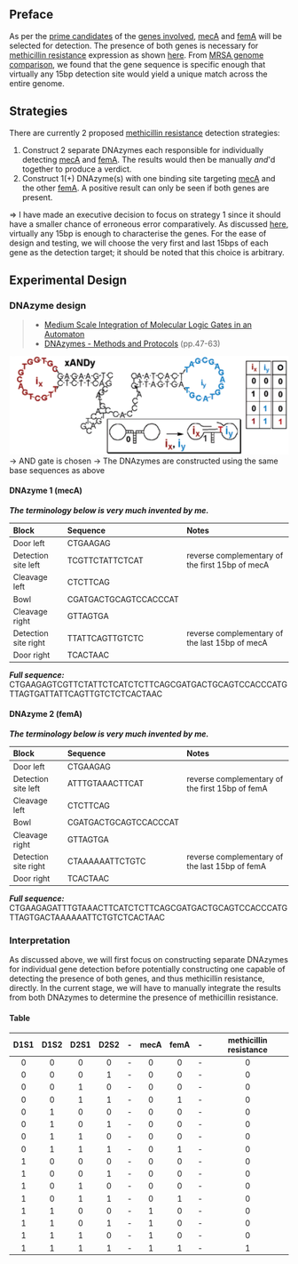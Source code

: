 ## Preface
As per the [prime candidates](Methicillin%20resistance/genes/genes%20involved.md#Prime%20candidates) of the [genes involved](Methicillin%20resistance/genes/genes%20involved.md), [mecA](Methicillin%20resistance/genes/mecA%20gene%20(PBP2a).md) and [femA](Methicillin%20resistance/genes/femA%20gene.md) will be selected for detection. The presence of both genes is necessary for [methicillin resistance](Methicillin%20resistance/Genomic%20basis%20for%20methicillin%20resistance.md) expression as shown [here](Methicillin%20resistance/Methicillin%20resistance%20mechanisms.md#PBP2a%20+%20..?).
From [MRSA genome comparison](Methicillin%20resistance/DNA%20sequences/MRSA%20genome%20comparison.md), we found that the gene sequence is specific enough that virtually any 15bp detection site would yield a unique match across the entire genome.

## Strategies
There are currently 2 proposed [methicillin resistance](Methicillin%20resistance/Genomic%20basis%20for%20methicillin%20resistance.md) detection strategies:
1. Construct 2 separate DNAzymes each responsible for individually detecting [mecA](Methicillin%20resistance/DNA%20sequences/mecA%20sequence.md) and [femA](Methicillin%20resistance/DNA%20sequences/femA%20sequence.md). The results would then be manually *and*'d together to produce a verdict.
2. Construct 1(+) DNAzyme(s) with one binding site targeting [mecA](Methicillin%20resistance/DNA%20sequences/mecA%20sequence.md) and the other [femA](Methicillin%20resistance/DNA%20sequences/femA%20sequence.md). A positive result can only be seen if both genes are present.

=> I have made an executive decision to focus on strategy 1 since it should have a smaller chance of erroneous error comparatively. As discussed [here](Methicillin%20resistance/DNA%20sequences/MRSA%20genome%20comparison.md#findings), virtually any 15bp is enough to characterise the genes. For the ease of design and testing, we will choose the very first and last 15bps of each gene as the detection target; it should be noted that this choice is arbitrary.

## Experimental Design
### DNAzyme design
> - [Medium Scale Integration of Molecular Logic Gates in an Automaton](research%20paper%20pdfs/Medium%20Scale%20Integration%20of%20Molecular%20Logic%20Gates%20in%20an%20Automaton.pdf)
> - [DNAzymes - Methods and Protocols](research%20paper%20pdfs/DNAzymes%20-%20Methods%20and%20Protocols.pdf) (pp.47-63)

![](attachments/Pasted%20image%2020230804204856.png)
-> AND gate is chosen
-> The DNAzymes are constructed using the same base sequences as above

#### DNAzyme 1 (mecA)
***The terminology below is very much invented by me.***

| Block                | Sequence              | Notes                                           |
|:-------------------- |:--------------------- |:----------------------------------------------- |
| Door left            | CTGAAGAG              |                                                 |
| Detection site left  | TCGTTCTATTCTCAT       | reverse complementary of the first 15bp of mecA |
| Cleavage left        | CTCTTCAG              |                                                 |
| Bowl                 | CGATGACTGCAGTCCACCCAT |                                                 |
| Cleavage right       | GTTAGTGA              |                                                 |
| Detection site right | TTATTCAGTTGTCTC       | reverse complementary of the last 15bp of mecA  |
| Door right           | TCACTAAC              |                                                 |

***Full sequence:*** CTGAAGAGTCGTTCTATTCTCATCTCTTCAGCGATGACTGCAGTCCACCCATGTTAGTGATTATTCAGTTGTCTCTCACTAAC

#### DNAzyme 2 (femA)
***The terminology below is very much invented by me.***

| Block                | Sequence              | Notes                                           |
|:-------------------- |:--------------------- |:----------------------------------------------- |
| Door left            | CTGAAGAG              |                                                 |
| Detection site left  | ATTTGTAAACTTCAT       | reverse complementary of the first 15bp of femA |
| Cleavage left        | CTCTTCAG              |                                                 |
| Bowl                 | CGATGACTGCAGTCCACCCAT |                                                 |
| Cleavage right       | GTTAGTGA              |                                                 |
| Detection site right | CTAAAAAATTCTGTC       | reverse complementary of the last 15bp of femA  |
| Door right           | TCACTAAC              |                                                 |

***Full sequence:*** CTGAAGAGATTTGTAAACTTCATCTCTTCAGCGATGACTGCAGTCCACCCATGTTAGTGACTAAAAAATTCTGTCTCACTAAC

### Interpretation
As discussed above, we will first focus on constructing separate DNAzymes for individual gene detection before potentially constructing one capable of detecting the presence of both genes, and thus methicillin resistance, directly. In the current stage, we will have to manually integrate the results from both DNAzymes to determine the presence of methicillin resistance.
#### Table
| D1S1 | D1S2 | D2S1 | D2S2 |-| mecA | femA |-| methicillin resistance |
|:----:|:----:|:----:|:----:|-|:----:|:----:|-|:----------------------:|
|  0   |  0   |  0   |  0   |-|  0   |  0   |-|           0            |
|  0   |  0   |  0   |  1   |-|  0   |  0   |-|           0            |
|  0   |  0   |  1   |  0   |-|  0   |  0   |-|           0            |
|  0   |  0   |  1   |  1   |-|  0   |  1   |-|           0            |
|  0   |  1   |  0   |  0   |-|  0   |  0   |-|           0            |
|  0   |  1   |  0   |  1   |-|  0   |  0   |-|           0            |
|  0   |  1   |  1   |  0   |-|  0   |  0   |-|           0            |
|  0   |  1   |  1   |  1   |-|  0   |  1   |-|           0            |
|  1   |  0   |  0   |  0   |-|  0   |  0   |-|           0            |
|  1   |  0   |  0   |  1   |-|  0   |  0   |-|           0            |
|  1   |  0   |  1   |  0   |-|  0   |  0   |-|           0            |
|  1   |  0   |  1   |  1   |-|  0   |  1   |-|           0            |
|  1   |  1   |  0   |  0   |-|  1   |  0   |-|           0            |
|  1   |  1   |  0   |  1   |-|  1   |  0   |-|           0            |
|  1   |  1   |  1   |  0   |-|  1   |  0   |-|           0            |
|  1   |  1   |  1   |  1   |-|  1   |  1   |-|           1            |
